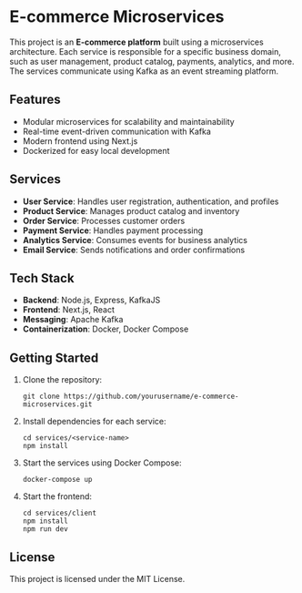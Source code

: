 # E-commerce Microservices

This project is an **E-commerce platform** built using a microservices architecture. Each service is responsible for a specific business domain, such as user management, product catalog, payments, analytics, and more. The services communicate using Kafka as an event streaming platform.

## Features

- Modular microservices for scalability and maintainability
- Real-time event-driven communication with Kafka
- Modern frontend using Next.js
- Dockerized for easy local development

## Services

- **User Service**: Handles user registration, authentication, and profiles
- **Product Service**: Manages product catalog and inventory
- **Order Service**: Processes customer orders
- **Payment Service**: Handles payment processing
- **Analytics Service**: Consumes events for business analytics
- **Email Service**: Sends notifications and order confirmations

## Tech Stack

- **Backend**: Node.js, Express, KafkaJS
- **Frontend**: Next.js, React
- **Messaging**: Apache Kafka
- **Containerization**: Docker, Docker Compose

## Getting Started

1. Clone the repository:
   ```
   git clone https://github.com/yourusername/e-commerce-microservices.git
   ```
2. Install dependencies for each service:
   ```
   cd services/<service-name>
   npm install
   ```
3. Start the services using Docker Compose:
   ```
   docker-compose up
   ```
4. Start the frontend:
   ```
   cd services/client
   npm install
   npm run dev
   ```

## License

This project is licensed under the MIT License.
